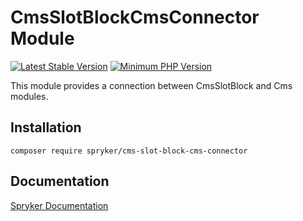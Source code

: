 # CmsSlotBlockCmsConnector Module
[![Latest Stable Version](https://poser.pugx.org/spryker/cms-slot-block-cms-connector/v/stable.svg)](https://packagist.org/packages/spryker/cms-slot-block-cms-connector)
[![Minimum PHP Version](https://img.shields.io/badge/php-%3E%3D%208.3-8892BF.svg)](https://php.net/)

This module provides a connection between CmsSlotBlock and Cms modules.

## Installation

```
composer require spryker/cms-slot-block-cms-connector
```

## Documentation

[Spryker Documentation](https://docs.spryker.com)
